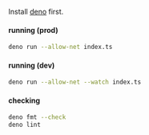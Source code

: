 Install [deno](https://deno.land/) first.

#### running (prod)

```bash
deno run --allow-net index.ts
```

#### running (dev)

```bash
deno run --allow-net --watch index.ts
```

#### checking

```bash
deno fmt --check
deno lint
```
